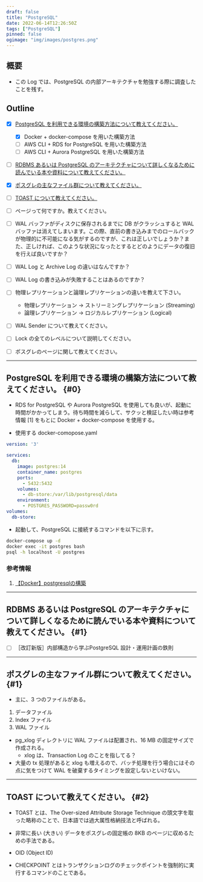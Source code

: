 ```yaml
---
draft: false
title: "PostgreSQL"
date: 2022-06-14T12:26:50Z
tags: ["PostgreSQL"]
pinned: false
ogimage: "img/images/postgres.png"
---
```


## 概要

- この Log では、PostgreSQL の内部アーキテクチャを勉強する際に調査したことを残す。

## Outline

- [x] [PostgreSQL を利用できる環境の構築方法について教えてください。](#0)
  - [x] Docker + docker-compose を用いた構築方法
  - [ ] AWS CLI + RDS for PostgreSQL を用いた構築方法
  - [ ] AWS CLI + Aurora PostgreSQL を用いた構築方法

- [ ] [RDBMS あるいは PostgreSQL のアーキテクチャについて詳しくなるために読んでいる本や資料について教えてください。](#1)

- [x] [ポスグレの主なファイル群について教えてください。](#2)

- [ ] [TOAST について教えてください。](#3)

- [ ] ページって何ですか。教えてください。

- [ ] WAL バッファがディスクに保存されるまでに DB がクラッシュすると WAL バッファは消えてしまいます。この際、直前の書き込みまでのロールバックが物理的に不可能になる気がするのですが、これは正しいでしょうか？また、正しければ、このような状況になったとするとどのようにデータの復旧を行えば良いですか？

- [ ] WAL Log と Archive Log の違いはなんですか？

- [ ] WAL Log の書き込みが失敗することはあるのですか？

- [ ] 物理レプリケーションと論理レプリケーションの違いを教えて下さい。
  - 物理レプリケーション -> ストリーミングレプリケーション (Streaming)
  - 論理レプリケーション -> ロジカルレプリケーション (Logical)

- [ ] WAL Sender について教えてください。

- [ ] Lock の全てのレベルについて説明してください。

- [ ] ポスグレのページに関して教えてください。

---

## PostgreSQL を利用できる環境の構築方法について教えてください。 {#0}

- RDS for PostgreSQL や Aurora PostgreSQL を使用しても良いが、起動に時間がかかってしまう。待ち時間を減らして、サクッと検証したい時は参考情報 [1] をもとに Docker + docker-compose を使用する。

- 使用する docker-comopose.yaml

```yaml
version: '3'

services:
  db:
    image: postgres:14
    container_name: postgres
    ports:
      - 5432:5432
    volumes:
      - db-store:/var/lib/postgresql/data
    environment:
      - POSTGRES_PASSWORD=passw0rd
volumes:
  db-store:
```

- 起動して、PostgreSQL に接続するコマンドを以下に示す。

```bash
docker-compose up -d
docker exec -it postgres bash
psql -h localhost -U postgres
```

### 参考情報

1. [【Docker】postgresqlの構築](https://zenn.dev/re24_1986/articles/b76c3fd8f76aec)

---

## RDBMS あるいは PostgreSQL のアーキテクチャについて詳しくなるために読んでいる本や資料について教えてください。 {#1}

- [ ] ［改訂新版］内部構造から学ぶPostgreSQL 設計・運用計画の鉄則

---

## ポスグレの主なファイル群について教えてください。 {#1}

- 主に、3 つのファイルがある。

1. データファイル
2. Index ファイル
3. WAL ファイル
  - pg_xlog ディレクトリに WAL ファイルは配置され、16 MB の固定サイズで作成される。
    - xlog は、Transaction Log のことを指してる？
  - 大量の tx 処理があると xlog も増えるので、バッチ処理を行う場合にはその点に気をつけて WAL を破棄するタイミングを設定しないといけない。

---

## TOAST について教えてください。 {#2}

- TOAST とは、The Over-sized Attribute Storage Technique の頭文字を取った略称のことで、日本語では過大属性格納技法と呼ばれる。
- 非常に長い (大きい) データをポスグレの固定帳の 8KB のページに収めるための手法である。


- OID (Object ID)

- CHECKPOINT とはトランザクションログのチェックポイントを強制的に実行するコマンドのことである。
